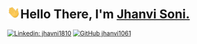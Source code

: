 <h1 align="left"><img src="https://raw.githubusercontent.com/jhanvi1061/jhanvi1061/main/wave.gif" width="30px">Hello There, I'm <a href="https://github.com/jhanvi1061">Jhanvi Soni.</a></h1>

[![Linkedin: jhavni1810](https://img.shields.io/badge/-Jhanvi-blue?style=flat-square&logo=Linkedin&logoColor=white&link=https://www.linkedin.com/in/jhanvi1810/)](https://www.linkedin.com/in/jhanvi1810/)
[![GitHub jhanvi1061](https://img.shields.io/github/followers/jhanvi1061?label=follow&style=social)](https://github.com/jhanvi1061)
